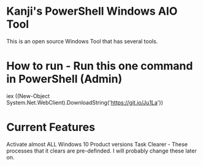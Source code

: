 # Kanji's PowerShell Windows AIO Tool
This is an open source Windows Tool that has several tools.


# How to run - Run this one command in PowerShell (Admin)
iex ((New-Object System.Net.WebClient).DownloadString('https://git.io/Ju1La'))

# Current Features
Activate almost ALL Windows 10 Product versions
Task Clearer - These processes that it clears are pre-definded. I will probably change these later on.
